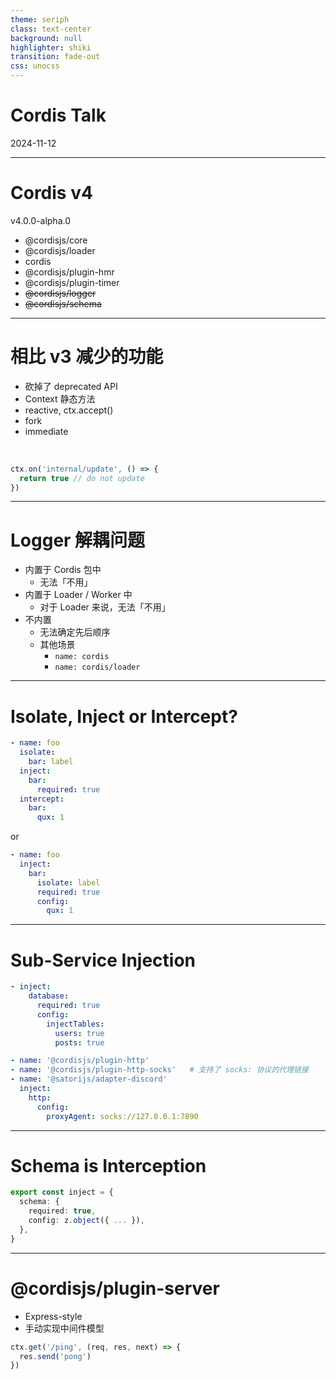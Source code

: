 ```yaml
---
theme: seriph
class: text-center
background: null
highlighter: shiki
transition: fade-out
css: unocss
---
```


# Cordis Talk

<div class="opacity-80">
2024-11-12
</div>

---

# Cordis v4

v4.0.0-alpha.0

- @cordisjs/core
- @cordisjs/loader
- cordis
- @cordisjs/plugin-hmr
- @cordisjs/plugin-timer
- ~~@cordisjs/logger~~
- ~~@cordisjs/schema~~

---

# 相比 v3 减少的功能

- 砍掉了 deprecated API
- Context 静态方法
- reactive, ctx.accept()
- fork
- immediate

<br>

```ts
ctx.on('internal/update', () => {
  return true // do not update
})
```

---

# Logger 解耦问题

- 内置于 Cordis 包中
  - 无法「不用」
- 内置于 Loader / Worker 中
  - 对于 Loader 来说，无法「不用」
- 不内置
  - 无法确定先后顺序
  - 其他场景
    - `name: cordis`
    - `name: cordis/loader`

---

# Isolate, Inject or Intercept?

```yaml
- name: foo
  isolate:
    bar: label
  inject:
    bar:
      required: true
  intercept:
    bar:
      qux: 1
```

or

```yaml
- name: foo
  inject:
    bar:
      isolate: label
      required: true
      config:
        qux: 1
```

---

# Sub-Service Injection

```yaml
- inject:
    database:
      required: true
      config:
        injectTables:
          users: true
          posts: true
```

```yaml
- name: '@cordisjs/plugin-http'
- name: '@cordisjs/plugin-http-socks'   # 支持了 socks: 协议的代理链接
- name: '@satorijs/adapter-discord'
  inject:
    http:
      config:
        proxyAgent: socks://127.0.0.1:7890
```

---

# Schema is Interception

```ts
export const inject = {
  schema: {
    required: true,
    config: z.object({ ... }),
  },
}
```

---

# @cordisjs/plugin-server

- Express-style
- 手动实现中间件模型

```ts
ctx.get('/ping', (req, res, next) => {
  res.send('pong')
})
```
